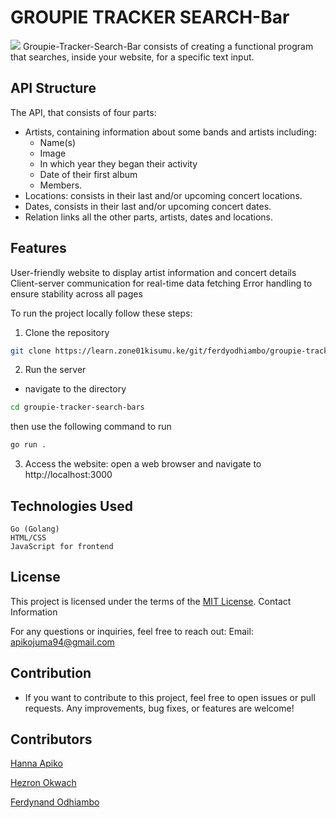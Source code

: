 # GROUPIE TRACKER SEARCH-Bar
![](https://webcasa.com/wp-content/uploads/2024/02/how-to-choose-the-best-web-designing-company-for-your-business.png)
Groupie-Tracker-Search-Bar consists of creating a functional program that searches, inside your website, for a specific text input.

## API Structure
The API, that consists of four parts:
* Artists, containing information about some bands and artists including:
   * Name(s)
   * Image
   * In which year they began their activity
   * Date of their first album
   * Members.
* Locations: consists in their last and/or upcoming concert locations.
* Dates, consists in their last and/or upcoming concert dates.
* Relation links all the other parts, artists, dates and locations.

## Features
User-friendly website to display artist information and concert details
Client-server communication for real-time data fetching
Error handling to ensure stability across all pages

To run the project locally follow these steps:
1. Clone the repository
```bash
git clone https://learn.zone01kisumu.ke/git/ferdyodhiambo/groupie-tracker-search-bar.git
```

2. Run the server
- navigate to the directory
```bash
cd groupie-tracker-search-bars
``` 
then use the following command to run
```bash
go run .
```

3. Access the website: open a web browser and navigate to  http://localhost:3000

## Technologies Used

    Go (Golang)
    HTML/CSS
    JavaScript for frontend

## License

This project is licensed under the terms of the [MIT License](./LICENSE).
Contact Information

For any questions or inquiries, feel free to reach out:
    Email: apikojuma94@gmail.com

## Contribution
* If you want to contribute to this project, feel free to open issues or pull requests. Any improvements, bug fixes, or features are welcome!

## Contributors

[Hanna Apiko](https://github.com/hanapiko)

[Hezron Okwach](https://github.com/hezronokwach)

[Ferdynand Odhiambo](https://github.com/MeFerdi)
